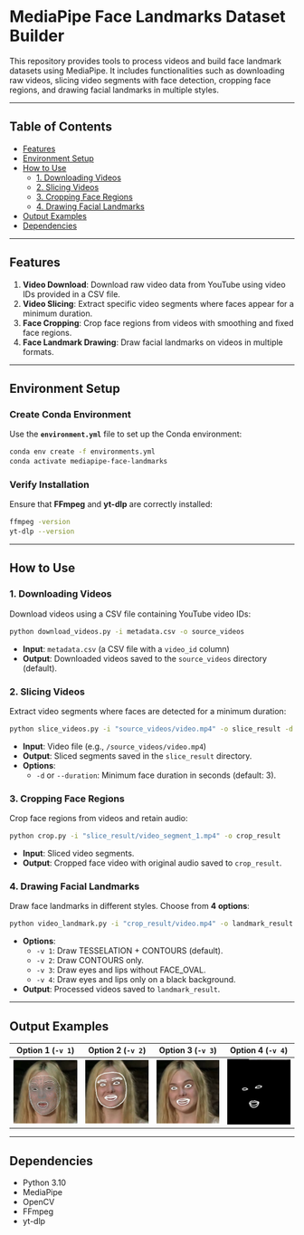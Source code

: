 # MediaPipe Face Landmarks Dataset Builder

This repository provides tools to process videos and build face landmark datasets using MediaPipe. It includes functionalities such as downloading raw videos, slicing video segments with face detection, cropping face regions, and drawing facial landmarks in multiple styles.

---

## Table of Contents

- [Features](#features)
- [Environment Setup](#environment-setup)
- [How to Use](#how-to-use)
  - [1. Downloading Videos](#1-downloading-videos)
  - [2. Slicing Videos](#2-slicing-videos)
  - [3. Cropping Face Regions](#3-cropping-face-regions)
  - [4. Drawing Facial Landmarks](#4-drawing-facial-landmarks)
- [Output Examples](#output-examples)
- [Dependencies](#dependencies)

---

## Features

1. **Video Download**: Download raw video data from YouTube using video IDs provided in a CSV file.
2. **Video Slicing**: Extract specific video segments where faces appear for a minimum duration.
3. **Face Cropping**: Crop face regions from videos with smoothing and fixed face regions.
4. **Face Landmark Drawing**: Draw facial landmarks on videos in multiple formats.

---

## Environment Setup

### Create Conda Environment

Use the **`environment.yml`** file to set up the Conda environment:

```bash
conda env create -f environments.yml
conda activate mediapipe-face-landmarks
```

### Verify Installation

Ensure that **FFmpeg** and **yt-dlp** are correctly installed:

```bash
ffmpeg -version
yt-dlp --version
```

---

## How to Use

### 1. Downloading Videos

Download videos using a CSV file containing YouTube video IDs:

```bash
python download_videos.py -i metadata.csv -o source_videos
```

- **Input**: `metadata.csv` (a CSV file with a `video_id` column)
- **Output**: Downloaded videos saved to the `source_videos` directory (default).

### 2. Slicing Videos

Extract video segments where faces are detected for a minimum duration:

```bash
python slice_videos.py -i "source_videos/video.mp4" -o slice_result -d 3
```

- **Input**: Video file (e.g., `/source_videos/video.mp4`)
- **Output**: Sliced segments saved in the `slice_result` directory.
- **Options**:
  - `-d` or `--duration`: Minimum face duration in seconds (default: 3).

### 3. Cropping Face Regions

Crop face regions from videos and retain audio:

```bash
python crop.py -i "slice_result/video_segment_1.mp4" -o crop_result
```

- **Input**: Sliced video segments.
- **Output**: Cropped face video with original audio saved to `crop_result`.

### 4. Drawing Facial Landmarks

Draw face landmarks in different styles. Choose from **4 options**:

```bash
python video_landmark.py -i "crop_result/video.mp4" -o landmark_result -v 1
```

- **Options**:
  - `-v 1`: Draw TESSELATION + CONTOURS (default).
  - `-v 2`: Draw CONTOURS only.
  - `-v 3`: Draw eyes and lips without FACE_OVAL.
  - `-v 4`: Draw eyes and lips only on a black background.
- **Output**: Processed videos saved to `landmark_result`.

---

## Output Examples

| Option 1 (`-v 1`)           | Option 2 (`-v 2`)           | Option 3 (`-v 3`)           | Option 4 (`-v 4`)           |
|-----------------------------|-----------------------------|-----------------------------|-----------------------------|
| ![Option 1](images/v1.png)  | ![Option 2](images/v2.png)  | ![Option 3](images/v3.png)  | ![Option 4](images/v4.png)  |

---

## Dependencies

- Python 3.10
- MediaPipe
- OpenCV
- FFmpeg
- yt-dlp
